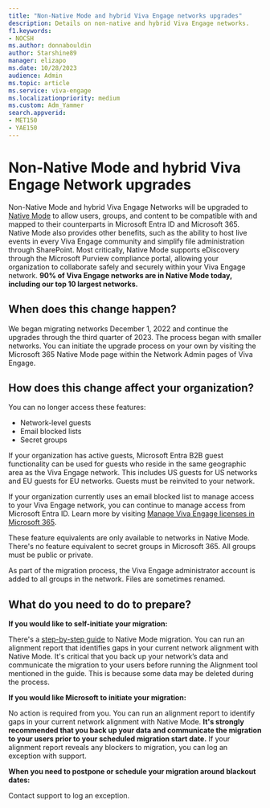 ```yaml
---
title: "Non-Native Mode and hybrid Viva Engage networks upgrades"
description: Details on non-native and hybrid Viva Engage networks.
f1.keywords:
- NOCSH
ms.author: donnabouldin
author: Starshine89
manager: elizapo
ms.date: 10/28/2023
audience: Admin
ms.topic: article
ms.service: viva-engage
ms.localizationpriority: medium
ms.custom: Adm_Yammer
search.appverid: 
- MET150
- YAE150
---
```


 # Non-Native Mode and hybrid Viva Engage Network upgrades

 Non-Native Mode and hybrid Viva Engage Networks will be upgraded to [Native Mode](../overview-native-mode.md) to allow users, groups, and content to be compatible with and mapped to their counterparts in Microsoft Entra ID and Microsoft 365. Native Mode also provides other benefits, such as the ability to host live events in every Viva Engage community and simplify file administration through SharePoint. Most critically, Native Mode supports eDiscovery through the Microsoft Purview compliance portal, allowing your organization to collaborate safely and securely within your Viva Engage network. **90% of Viva Engage networks are in Native Mode today, including our top 10 largest networks.**

 ## When does this change happen?

 We began migrating networks December 1, 2022 and continue the upgrades through the third quarter of 2023. The process began with smaller networks. You can initiate the upgrade process on your own by visiting the Microsoft 365 Native Mode page within the Network Admin pages of Viva Engage.

 ## How does this change affect your organization?

 You can no longer access these features:
 -	Network-level guests 
 -	Email blocked lists
 -	Secret groups

 If your organization has active guests, Microsoft Entra B2B guest functionality can be used for guests who reside in the same geographic area as the Viva Engage network. This includes US guests for US networks and EU guests for EU networks. Guests must be reinvited to your network.

If your organization currently uses an email blocked list to manage access to your Viva Engage network, you can continue to manage access from Microsoft Entra ID. Learn more by visiting [Manage Viva Engage licenses in Microsoft 365](../manage-engage-licenses-microsoft-365.md).

These feature equivalents are only available to networks in Native Mode. There's no feature equivalent to secret groups in Microsoft 365. All groups must be public or private.

 As part of the migration process, the Viva Engage administrator account is added to all groups in the network. Files are sometimes renamed.

 ## What do you need to do to prepare?
 **If you would like to self-initiate your migration:**

 There's a [step-by-step guide](../native-mode-guide.md) to Native Mode migration. You can run an alignment report that identifies gaps in your current network alignment with Native Mode. It's critical that you back up your network’s data and communicate the migration to your users before running the Alignment tool mentioned in the guide. This is because some data may be deleted during the process.

 **If you would like Microsoft to initiate your migration:**

 No action is required from you. You can run an alignment report to identify gaps in your current network alignment with Native Mode. **It's strongly recommended that you back up your data and communicate the migration to your users prior to your scheduled migration start date.** If your alignment report reveals any blockers to migration, you can log an exception with support.

 **When you need to postpone or schedule your migration around blackout dates:**

 Contact support to log an exception.

